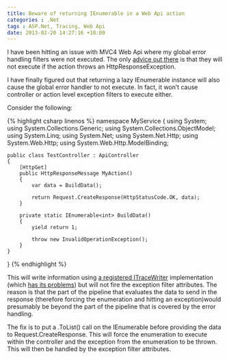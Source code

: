 ```yaml
---
title: Beware of returning IEnumerable in a Web Api action
categories : .Net
tags : ASP.Net, Tracing, Web Api
date: 2013-02-20 14:27:16 +10:00
---
```


I have been hitting an issue with MVC4 Web Api where my global error handling filters were not executed. The only [advice out there][0] is that they will not execute if the action throws an HttpResponseException. 

I have finally figured out that returning a lazy IEnumerable instance will also cause the global error handler to not execute. In fact, it won’t cause controller or action level exception filters to execute either. 

Consider the following:{% highlight csharp linenos %}
namespace MyService
{
    using System;
    using System.Collections.Generic;
    using System.Collections.ObjectModel;
    using System.Linq;
    using System.Net;
    using System.Net.Http;
    using System.Web.Http;
    using System.Web.Http.ModelBinding;
    
    public class TestController : ApiController
    {
        [HttpGet]
        public HttpResponseMessage MyAction()
        {
            var data = BuildData();
    
            return Request.CreateResponse(HttpStatusCode.OK, data);
        }
    
        private static IEnumerable<int> BuildData()
        {
            yield return 1;
    
            throw new InvalidOperationException();
        }
    }
}
{% endhighlight %}

This will write information using [a registered ITraceWriter][1] implementation (which [has its problems][2]) but will not fire the exception filter attributes. The reason is that the part of the pipeline that evaluates the data to send in the response (therefore forcing the enumeration and hitting an exception)would presumably be beyond the part of the pipeline that is covered by the error handling.

The fix is to put a .ToList() call on the IEnumerable before providing the data to Request.CreateResponse. This will force the enumeration to execute within the controller and the exception from the enumeration to be thrown. This will then be handled by the exception filter attributes.

[0]: http://weblogs.asp.net/fredriknormen/archive/2012/06/11/asp-net-web-api-exception-handling.aspx
[1]: http://www.asp.net/web-api/overview/testing-and-debugging/tracing-in-aspnet-web-api
[2]: http://aspnetwebstack.codeplex.com/workitem/862
